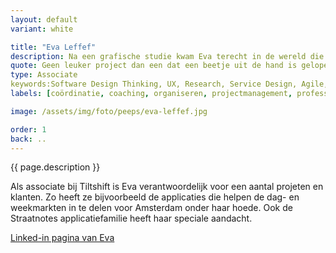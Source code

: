 ```yaml
---
layout: default
variant: white

title: "Eva Leffef"
description: Na een grafische studie kwam Eva terecht in de wereld die vorm, design en techniek combineert; het internet. Begonnen als programmeur maakte ze al gauw de overstap naar Design Thinking, UX, Service design en de bijbehorende Agile technieken. Leren door te doen met een aanvullende opleiding hier en daar. Zo werd Eva een super allrounder die de afgelopen jaren vooral excelleert in mensen laten samenwerken. Ze is een kei in coachen, organiseren en coördineren van (liefst) complexe projecten en teamsamenstellingen. 
quote: Geen leuker project dan een dat een beetje uit de hand is gelopen
type: Associate
keywords:Software Design Thinking, UX, Research, Service Design, Agile, Scrum, XP, Good Public Tech, Lean startup, Samenwerking, Coaching
labels: [coördinatie, coaching, organiseren, projectmanagement, professioneel bemoeial]

image: /assets/img/foto/peeps/eva-leffef.jpg

order: 1
back: ..
---
```

{{ page.description }}

Als associate bij Tiltshift is Eva verantwoordelijk voor een aantal projeten en klanten. Zo heeft ze bijvoorbeeld de applicaties die helpen de dag- en weekmarkten in te delen voor Amsterdam onder haar hoede. Ook de Straatnotes applicatiefamilie heeft haar speciale aandacht.

[Linked-in pagina van Eva](https://www.linkedin.com/in/evaleffef/)


